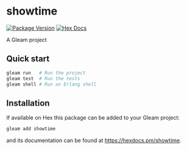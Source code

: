 # showtime

[![Package Version](https://img.shields.io/hexpm/v/showtime)](https://hex.pm/packages/showtime)
[![Hex Docs](https://img.shields.io/badge/hex-docs-ffaff3)](https://hexdocs.pm/showtime/)

A Gleam project

## Quick start

```sh
gleam run   # Run the project
gleam test  # Run the tests
gleam shell # Run an Erlang shell
```

## Installation

If available on Hex this package can be added to your Gleam project:

```sh
gleam add showtime
```

and its documentation can be found at <https://hexdocs.pm/showtime>.
